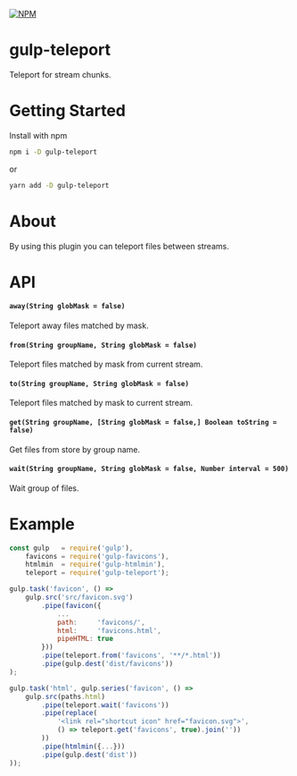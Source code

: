 [![NPM](https://nodei.co/npm/gulp-teleport.png?downloads=true&downloadRank=true&stars=true)](https://nodei.co/npm/gulp-teleport/)

# gulp-teleport

Teleport for stream chunks.

# Getting Started

Install with npm
```bash
npm i -D gulp-teleport
```
or
```bash
yarn add -D gulp-teleport
```

# About

By using this plugin you can teleport files between streams.

# API

#### `away(String globMask = false)`

Teleport away files matched by mask.

#### `from(String groupName, String globMask = false)`

Teleport files matched by mask from current stream.

#### `to(String groupName, String globMask = false)`

Teleport files matched by mask to current stream.

#### `get(String groupName, [String globMask = false,] Boolean toString = false)`

Get files from store by group name.

#### `wait(String groupName, String globMask = false, Number interval = 500)`

Wait group of files.

# Example 
```js
const gulp   = require('gulp'),
	favicons = require('gulp-favicons'),
	htmlmin  = require('gulp-htmlmin'),
	teleport = require('gulp-teleport');

gulp.task('favicon', () => 
	gulp.src('src/favicon.svg')
		.pipe(favicon({
			...
			path:     'favicons/',
			html:     'favicons.html',
			pipeHTML: true
		}))
		.pipe(teleport.from('favicons', '**/*.html'))
		.pipe(gulp.dest('dist/favicons'))
);

gulp.task('html', gulp.series('favicon', () =>
	gulp.src(paths.html)
		.pipe(teleport.wait('favicons'))
		.pipe(replace(
			'<link rel="shortcut icon" href="favicon.svg">',
			() => teleport.get('favicons', true).join(''))
		))
		.pipe(htmlmin({...}))
		.pipe(gulp.dest('dist'))
));
```
